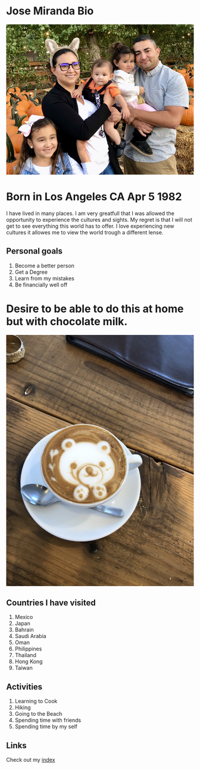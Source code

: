 # Jose Miranda Bio

![Family](6CF8B5AB-F7C0-4D18-95E0-626B076A3605_1_105_c.jpeg)
# Born in Los Angeles CA Apr 5 1982

I have lived in many places. I am very greatfull that I was allowed the opportunity to experience the cultures and sights.
My regret is that I will not get to see everything this world has to offer.
I love experiencing new cultures it allowes me to view the world trough a different lense.

## Personal goals
1. Become a better person
1. Get a Degree
1. Learn from my mistakes
1. Be financially well off

# Desire to be able to do this at home but with chocolate milk.
![Expresso](5B10AF98-8BD5-42FF-B494-7B4A2AB9C435_1_105_c.jpeg)

## Countries I have visited
1. Mexico
1. Japan
1. Bahrain
1. Saudi Arabia
1. Oman
1. Philippines
1. Thailand
1. Hong Kong
1. Taiwan

## Activities
1. Learning to Cook
1. Hiking
1. Going to the Beach
1. Spending time with friends
1. Spending time by my self

## Links

Check out my [index](index.md)
